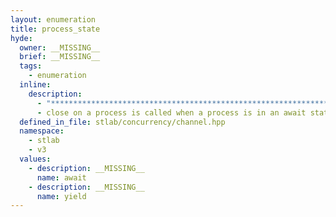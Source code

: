 ```yaml
---
layout: enumeration
title: process_state
hyde:
  owner: __MISSING__
  brief: __MISSING__
  tags:
    - enumeration
  inline:
    description:
      - "***********************************************************************************************"
      - close on a process is called when a process is in an await state to signal that no more data is coming. In response to a close, a process can switch to a yield state to yield values, otherwise it is destructed. await_try is await if a value is available, otherwise yield (allowing for an interruptible task).
  defined_in_file: stlab/concurrency/channel.hpp
  namespace:
    - stlab
    - v3
  values:
    - description: __MISSING__
      name: await
    - description: __MISSING__
      name: yield
---
```


